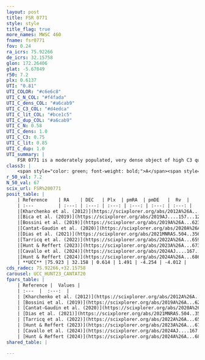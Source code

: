 ```yaml
---
layout: post
title: FSR 0771
style: style
title_flag: true
more_names: MWSC 460
fname: fsr0771
fov: 0.24
ra_icrs: 75.92266
de_icrs: 32.15758
glon: 172.26406
glat: -5.67849
r50: 7.2
plx: 0.6137
UTI: "0.81"
UTI_COLOR: "#c6e6c8"
UTI_C_N_COL: "#f4fada"
UTI_C_dens_COL: "#a6cab9"
UTI_C_C3_COL: "#d4edca"
UTI_C_lit_COL: "#bce1c5"
UTI_C_dup_COL: "#a6cab9"
UTI_C_N: 0.58
UTI_C_dens: 1.0
UTI_C_C3: 0.75
UTI_C_lit: 0.85
UTI_C_dup: 1.0
UTI_summary: |
    FSR 0771 is a moderately populated, very dense object of high C3 quality. It is well-studied in the literature.
class3: |
    <span style="color: green; font-weight: bold;">A</span><span style="color: #FFC300; font-weight: bold;">B</span>
r_50_val: 7.2
N_50_val: 67
scix_url: FSR%200771
posit_table: |
    | Reference    | RA    | DEC   | Plx  | pmRA  | pmDE   |  Rv  |
    | :---         | :---: | :---: | :---: | :---: | :---: | :---: |
    |[Kharchenko et al. (2012)](https://scixplorer.org/abs/2012A%26A...543A.156K) | 75.945 | 32.165 | -- | 3.96 | -5.49 | -- |
    |[Bica et al. (2019)](https://scixplorer.org/abs/2019AJ....157...12B) | 75.954 | 32.138 | -- | -- | -- | -- |
    |[Bossini et al. (2019)](https://scixplorer.org/abs/2019A%26A...623A.108B) | 75.919 | 32.157 | -- | -- | -- | -- |
    |[Cantat-Gaudin et al. (2020)](https://scixplorer.org/abs/2020A%26A...640A...1C) | 75.919 | 32.157 | 0.618 | 1.631 | -4.203 | -- |
    |[Dias et al. (2021)](https://scixplorer.org/abs/2021MNRAS.504..356D) | 75.902 | 32.164 | 0.631 | 1.642 | -4.214 | -3.464 |
    |[Tarricq et al. (2022)](https://scixplorer.org/abs/2022A%26A...659A..59T) | 75.917 | 32.178 | 0.584 | 1.484 | -4.251 | -- |
    |[Hunt & Reffert (2023)](https://scixplorer.org/abs/2023A%26A...673A.114H) | 75.921 | 32.145 | 0.611 | 1.498 | -4.255 | -6.513 |
    |[Cavallo et al. (2024)](https://scixplorer.org/abs/2024AJ....167...12C) | 75.927 | 32.133 | 0.61 | -- | -- | -- |
    |[Hunt & Reffert (2024)](https://scixplorer.org/abs/2024A%26A...686A..42H) | 75.921 | 32.145 | 0.611 | 1.498 | -4.255 | -6.513 |
    | **UCC** |75.923 | 32.158 | 0.614 | 1.491 | -4.254 | -4.012 | 
cds_radec: 75.92266,+32.15758
carousel: UCC_HUNT23_CANTAT20
fpars_table: |
    | Reference |  Values |
    | :---  |  :---:  |
    | [Kharchenko et al. (2012)](https://scixplorer.org/abs/2012A%26A...543A.156K) | `e_bv=0.75, distance=1705, log_age=8.515` |
    | [Bossini et al. (2019)](https://scixplorer.org/abs/2019A%26A...623A.108B) | `AV=2.018, Dist=11.348, logA=8.195, Fe/H=0.0` |
    | [Cantat-Gaudin et al. (2020)](https://scixplorer.org/abs/2020A%26A...640A...1C) | `AVNN=1.64, DMNN=10.92, AgeNN=8.45` |
    | [Dias et al. (2021)](https://scixplorer.org/abs/2021MNRAS.504..356D) | `Av=2.187, Dist=1435, logage=8.478, [Fe/H]=0.099` |
    | [Tarricq et al. (2022)](https://scixplorer.org/abs/2022A%26A...659A..59T) | `Dist=1470, logAgeNN=8.49` |
    | [Hunt & Reffert (2023)](https://scixplorer.org/abs/2023A%26A...673A.114H) | `AV50=2.14, diffAV50=1.031, MOD50=10.958, logAge50=8.332` |
    | [Cavallo et al. (2024)](https://scixplorer.org/abs/2024AJ....167...12C) | `AV50=2.11, dMod50=10.9, logAge50=8.57, [Fe/H]50=0.31` |
    | [Hunt & Reffert (2024)](https://scixplorer.org/abs/2024A%26A...686A..42H) | `MassJ=321.967` |
shared_table: |
    
---
```

